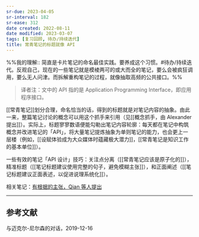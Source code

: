```yaml
---
sr-due: 2023-04-05
sr-interval: 182
sr-ease: 312
date created: 2022-08-11
date modified: 2023-03-07
tags: [复习回顾, 待办/持续迭代]
title: 常青笔记的标题就像 API
---
```


%%我的理解:: 简直是卡片笔记的命名最佳实践。要养成这个习惯。#待办/持续迭代。反观自己，现在的一些笔记就是模棱两可的或大而全的笔记，要么会被疯狂调用，要么无人问津。而拆解重构笔记的过程，就像抽取高频的公共接口。%%

> 译者注：文中的 API 指的是 Application Programming Interface，即应用程序接口。

[[常青笔记]]划分合理，命名恰当的话，得到的标题就是对笔记内容的抽象。由此一来，整篇笔记讨论的概念可以用这个抓手来引用（见[[概念抓手，由 Alexander 提出]]）。实际上，标题寥寥数语便能勾勒出笔记内容轮廓：每天都在笔记中构筑概念并改进笔记的「API」，将大量笔记提炼抽象为单则笔记的能力，也会更上一层楼（例如，[[设赋体验成为大众媒体时蕴藏极大潜力]]，[[常青笔记是知识工作的基本单位]]）。

一些有效的笔记「API 设计」技巧：关注点分离（[[常青笔记应该是原子化的]]），精准标题（[[笔记标题建议使用完整的句子，避免模糊主张]]），和正面阐述（[[笔记标题建议正面表述，以促进说理系统化]]）。

相关笔记：[有根据的主张，Qian 等人提出](https://notes.andymatuschak.org/z8D1DJ4663xTUx2P3ztA8hM5FsmtbYmgRfPnC)

___

## 参考文献

与迈克尔-尼尔森的对话，2019-12-16
